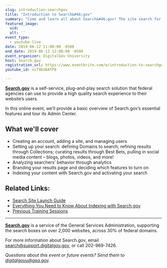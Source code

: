 ```yaml
---
slug: introduction-searchgov
title: "Introduction to Search&#46;gov"
summary: "Come and learn all about Search&#46;gov! The site search for federal government websites"
featured_image: 
  uid: 
  alt: ''
event_type: 
  - youtube-live
date: 2019-06-12 11:00:00 -0500
end_date: 2019-06-12 12:00:00 -0500
event_organizer: DigitalGov University
host: Search.gov
registration_url: https://www.eventbrite.com/e/introduction-to-searchgov-registration-61646616690
youtube_id: niT9kU6AfP8

---
```


[**Search.gov**](https://search.gov/) is a self-service, plug-and-play search solution that federal agencies can use to provide a high quality search experience to their website’s users. 

In this online event, we’ll provide a basic overview of Search.gov’s essential features and tour its Admin Center.

## What we'll cover

- Creating an account, adding a site, and managing users 
- Setting up your search: defining Domains to search; refining results through Collections; curating results through Best Bets, pulling in social media content – blogs, photos, videos, and more! 
- Analyzing searchers’ behavior through analytics 
- Branding your results page and deciding which features to turn on 
- Indexing your content with Search.gov and activating your search 
  

## Related Links:

- [Search Site Launch Guide](https://search.gov/manual/site-launch-guide.html)
- [Everything You Need to Know About Indexing with Search.gov](https://search.gov/manual/indexing-with-searchgov.html)
- [Previous Training Sessions](https://search.gov/manual/training.html)

  
---

[**Search.gov**](https://search.gov/) is a service of the General Services Administration, supporting the search boxes on over 2,000 websites, across 30% of federal domains.

For more information about Search.gov, email [search@support.digitalgov.gov](mailto:search@support.digitalgov.gov), or call 202-969-7426. 

_Questions about this event or future events? Send them to [digitalgovu@gsa.gov](mailto:digitalgovu@gsa.gov)._
